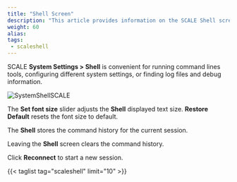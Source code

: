 ```yaml
---
title: "Shell Screen"
description: "This article provides information on the SCALE Shell screen, buttons, and slider."
weight: 60
alias:
tags:
 - scaleshell
---
```


SCALE **System Settings > Shell** is convenient for running command lines tools, configuring different system settings, or finding log files and debug information.

![SystemShellSCALE](/images/SCALE/22.02/SystemShellSCALE.png "SCALE Shell")

The **Set font size** slider adjusts the **Shell** displayed text size.
**Restore Default** resets the font size to default.

The **Shell** stores the command history for the current session.

Leaving the **Shell** screen clears the command history.

Click **Reconnect** to start a new session.

{{< taglist tag="scaleshell" limit="10" >}}